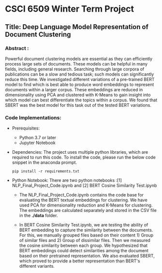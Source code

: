 # CSCI 6509 Winter Term Project

## Title: Deep Language Model Representation of Document Clustering

### Abstract : 
Powerful document clustering models are essential as they can efficiently process large sets of documents. These models can be helpful in many fields, including general research. Searching through large corpora of publications can be a slow and tedious task; such models can significantly reduce this time. We investigated different variations of a pre-trained BERT model to find which is best able to produce word embeddings to represent documents within a larger corpus. These embeddings are reduced in dimensionality using PCA and clustered with K-Means to gain insight into which model can best differentiate the topics within a corpus. We found that SBERT was the best model for this task out of the tested BERT variations.



### Code Implementations:
* Prerequisites:
    * Python 3.7 or later
    * Jupyter Notebook


* Dependencies:
    The project uses multiple python libraries, which are required to run this code. To install the code, please run the below code snippet in the anaconda prompt.

    `pip install -r requirements.txt`

* Python Notebook:  There are two python notebooks :[1] NLP_Final_Project_Code.ipynb and [2] BERT Cosine Similarity Test.ipynb

     *  The NLP_Final_Project_Code.ipynb contains the code base for evaluating the BERT textual embeddings for clustering. We have used PCA for dimensionality reduction and K-Means for clustering. The embeddings are calculated separately and stored in the CSV file in the **./data** folder. 
     
     * In BERT Cosine Similarity Test.ipynb, we are testing the ability of BERT embedding to capture the similarity between the documents. For this, we manually grouped files based on their content 1) Group of similar files and 2) Group of dissimilar files. Then we measured the cosine similarity between each group. We hypothesized that BERT embeddings could detect similarities among the document based on their pretrained representation. We also evaluated SBERT, which proved to provide a better representation than BERT's different variants. 
